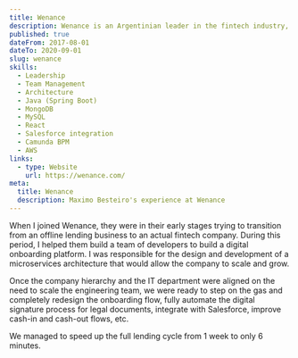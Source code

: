 ```yaml
---
title: Wenance
description: Wenance is an Argentinian leader in the fintech industry, specializing in consumer lending. I helped the company build a strong IT team to allow for the transition from an analogue business model to a fully digital, microservices-based one.
published: true
dateFrom: 2017-08-01
dateTo: 2020-09-01
slug: wenance
skills:
  - Leadership
  - Team Management
  - Architecture
  - Java (Spring Boot)
  - MongoDB
  - MySQL
  - React
  - Salesforce integration
  - Camunda BPM
  - AWS
links:
  - type: Website
    url: https://wenance.com/
meta:
  title: Wenance
  description: Maximo Besteiro's experience at Wenance
---
```


When I joined Wenance, they were in their early stages trying to transition from an offline lending business to an actual fintech company. During this period, I helped them build a team of developers to build a digital onboarding platform. I was responsible for the design and development of a microservices architecture that would allow the company to scale and grow.

Once the company hierarchy and the IT department were aligned on the need to scale the engineering team, we were ready to step on the gas and completely redesign the onboarding flow, fully automate the digital signature process for legal documents, integrate with Salesforce, improve cash-in and cash-out flows, etc.

We managed to speed up the full lending cycle from 1 week to only 6 minutes.
